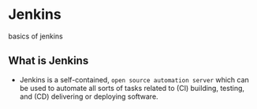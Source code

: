 # Jenkins
basics of jenkins

## What is Jenkins
- Jenkins is a self-contained, `open source automation server` which can be used to automate all sorts of tasks related to (CI) building, testing, and (CD) delivering or deploying software.
